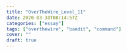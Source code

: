 ```yaml
---
title: "OverTheWire_Level_11"
date: 2020-03-30T08:14:57Z
categories: ["essay"]
tags: ["overthewire", "bandit", "command"]
cover: ""
draft: true
---
```


